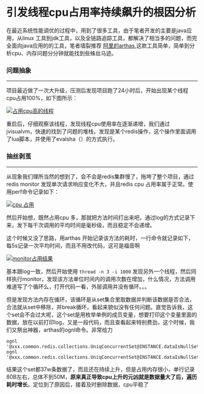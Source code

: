 # 引发线程cpu占用率持续飙升的根因分析



在最近系统性能调优的过程中，用到了很多工具，由于笔者开发的主要是java应用，从linux
工具到jdk工具，以及全链路追踪工具，都解决了相当多的问题，而完全面向java应用的的工具，笔者墙裂推荐
[阿里的arthas](https://alibaba.github.io/arthas/),这款工具简单，简单到分析cpu、内存问题分分钟就能找到些蛛丝马迹。

### 问题抽象

------

项目最近做了一次大升级，压测后发现项目跑了24小时后，开始出现某个线程cpu占用100%，如下图所示：

[![占用cpu高的线程](https://camo.githubusercontent.com/7013ab99d6e63938a5adfa86c82f13521d8ed426759d729590fc8cc3ec575e29/68747470733a2f2f657863656c2d6261742e6769746875622e696f2f323031392f30332f31332f2545352542432539352545352538462539312545372542412542462545372541382538426370752545352538442541302545372539342541382545372538452538372545362538432538312545372542422541442545392541332539392545352538442538372545372539412538342545362541302542392545352539422541302545352538382538362545362539452539302f575832303139303331332d3137353534334032782e706e67)](https://camo.githubusercontent.com/7013ab99d6e63938a5adfa86c82f13521d8ed426759d729590fc8cc3ec575e29/68747470733a2f2f657863656c2d6261742e6769746875622e696f2f323031392f30332f31332f2545352542432539352545352538462539312545372542412542462545372541382538426370752545352538442541302545372539342541382545372538452538372545362538432538312545372542422541442545392541332539392545352538442538372545372539412538342545362541302542392545352539422541302545352538382538362545362539452539302f575832303139303331332d3137353534334032782e706e67)

重启后，仔细观察该线程，发现线程cpu使用率在逐渐递增，我们通过jvisualvm，快速的找到了问题的堆栈，发现是某个redis操作，这个操作里面调用了lua脚本，并使用了evalsha（）的方式执行。

### 抽丝剥茧

------

从现象我们理所当然的想到了，会不会是redis集群慢了，拖垮了整个项目，通过redis
monitor 发现单次请求响应变化不大，并且redis cpu 占用率属于正常。使用perf命令记录如下：

[![cpu 占用](https://camo.githubusercontent.com/7c27318ac13a9b82fe7ad86aba56097f8e3ba69c7022faf08cba7e301fe2880c/68747470733a2f2f657863656c2d6261742e6769746875622e696f2f323031392f30332f31332f2545352542432539352545352538462539312545372542412542462545372541382538426370752545352538442541302545372539342541382545372538452538372545362538432538312545372542422541442545392541332539392545352538442538372545372539412538342545362541302542392545352539422541302545352538382538362545362539452539302f696d6167652e706e67)](https://camo.githubusercontent.com/7c27318ac13a9b82fe7ad86aba56097f8e3ba69c7022faf08cba7e301fe2880c/68747470733a2f2f657863656c2d6261742e6769746875622e696f2f323031392f30332f31332f2545352542432539352545352538462539312545372542412542462545372541382538426370752545352538442541302545372539342541382545372538452538372545362538432538312545372542422541442545392541332539392545352538442538372545372539412538342545362541302542392545352539422541302545352538382538362545362539452539302f696d6167652e706e67)

然后开始想，既然占用cpu 多，那就把方法时间打出来吧，通过log的方式记录下来，发下每千次调用的平均时间是毫秒级，而且稳定不会递增。

这个时候又没了思路，用arthas 开始记录该方法的耗时，一行命令就记录如下，每5s记录一次平均时间，而且不用改代码，这可是福音啊

[![monitor占用结果](https://camo.githubusercontent.com/bb44e8de06da3f7042b8726e6d78af0d576cd4c031f6c2e4a2cc01ba2d1b93e4/68747470733a2f2f657863656c2d6261742e6769746875622e696f2f323031392f30332f31332f2545352542432539352545352538462539312545372542412542462545372541382538426370752545352538442541302545372539342541382545372538452538372545362538432538312545372542422541442545392541332539392545352538442538372545372539412538342545362541302542392545352539422541302545352538382538362545362539452539302f575832303139303331332d3138323132364032782e706e67)](https://camo.githubusercontent.com/bb44e8de06da3f7042b8726e6d78af0d576cd4c031f6c2e4a2cc01ba2d1b93e4/68747470733a2f2f657863656c2d6261742e6769746875622e696f2f323031392f30332f31332f2545352542432539352545352538462539312545372542412542462545372541382538426370752545352538442541302545372539342541382545372538452538372545362538432538312545372542422541442545392541332539392545352538442538372545372539412538342545362541302542392545352539422541302545352538382538362545362539452539302f575832303139303331332d3138323132364032782e706e67)

基本跟log一致，然后开始使用 `thread -n 3 -i 1000`
发现另外一个线程，然后同样执行monitor，发现该方法单位时间内的调用次数在增加，什么情况，方法调用难道写了个循环么，打开代码一看，外层调用并没有循环。。。

但是发现方法内存在循环，该循环是从set集合里取数据并判断该数据是否合法，合法就从set中移除，并break循环，看起来貌似没有任何问题。直觉告诉我，这个set会不会过大呢，这个set是用枚举单例的成员变量，想要打印这个变量里面的数据，放在以前打印log，又是一段代码，而且查看起来特别费劲，这个时候，我们又祭出神器，arthas的ognl命令。非常给力

```
ognl '@xxx.common.redis.collections.UniqConcurrentSet@INSTANCE.dataIsNullSet'
ognl '@xxx.common.redis.collections.UniqConcurrentSet@INSTANCE.dataIsNullSet.size()'
```

结果这个set都37w条数据了，而且还在持续上升，但是占用内存很小，单行记录80B左右，总体不到50M，**原来真正导致cpu上升的元凶就是数据量大了后，遍历耗时增长**。定位到了原因后，接着及时删除数据，cpu平稳了